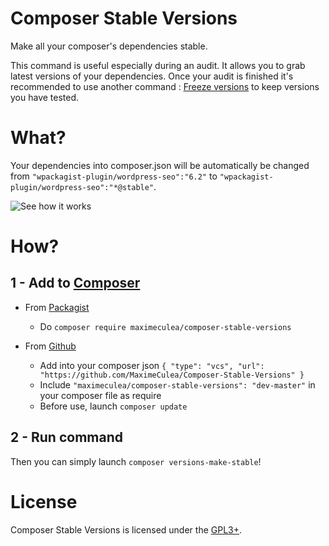 # Composer Stable Versions
Make all your composer's dependencies stable.

This command is useful especially during an audit. It allows you to grab latest versions of your dependencies.
Once your audit is finished it's recommended to use another command : [Freeze versions](https://github.com/MaximeCulea/Composer-Freeze-Versions) to keep versions you have tested.

# What?
Your dependencies into composer.json will be automatically be changed from `"wpackagist-plugin/wordpress-seo":"6.2"` to `"wpackagist-plugin/wordpress-seo":"*@stable"`.

![See how it works](https://media.giphy.com/media/kFIBMBqzwh8OAjt2XJ/giphy.gif)

# How?
## 1 - Add to [Composer](http://composer.rarst.net/)

- From [Packagist](https://packagist.org/packages/maximeculea/composer-stable-versions)
  - Do `composer require maximeculea/composer-stable-versions`
  
- From [Github](https://github.com/MaximeCulea/Composer-Stable-Versions)
  - Add into your composer json `{ "type": "vcs", "url": "https://github.com/MaximeCulea/Composer-Stable-Versions" }`
  - Include `"maximeculea/composer-stable-versions": "dev-master"` in your composer file as require
  - Before use, launch `composer update`

## 2 - Run command
Then you can simply launch `composer versions-make-stable`!

# License
Composer Stable Versions is licensed under the [GPL3+](LICENSE.md).
